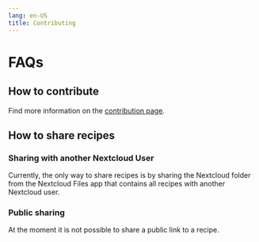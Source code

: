 ```yaml
---
lang: en-US
title: Contributing
---
```


# FAQs

## How to contribute

Find more information on the [contribution page](./contributing).

## How to share recipes

### Sharing with another Nextcloud User

Currently, the only way to share recipes is by sharing the Nextcloud folder from the Nextcloud Files app that contains all recipes with another Nextcloud user.

### Public sharing

At the moment it is not possible to share a public link to a recipe.

